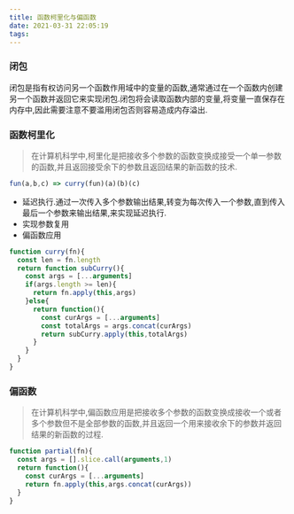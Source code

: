 ```yaml
---
title: 函数柯里化与偏函数
date: 2021-03-31 22:05:19
tags:
---
```


### 闭包

闭包是指有权访问另一个函数作用域中的变量的函数,通常通过在一个函数内创建另一个函数并返回它来实现闭包.闭包将会读取函数内部的变量,将变量一直保存在内存中,因此需要注意不要滥用闭包否则容易造成内存溢出.

### 函数柯里化

> 在计算机科学中,柯里化是把接收多个参数的函数变换成接受一个单一参数的函数,并且返回接受余下的参数且返回结果的新函数的技术.

```js
fun(a,b,c) => curry(fun)(a)(b)(c)
```

- 延迟执行.通过一次传入多个参数输出结果,转变为每次传入一个参数,直到传入最后一个参数来输出结果,来实现延迟执行.
- 实现参数复用
- 偏函数应用

```js
function curry(fn){
  const len = fn.length
  return function subCurry(){
    const args = [...arguments]
    if(args.length >= len){
      return fn.apply(this,args)
    }else{
      return function(){
        const curArgs = [...arguments]
        const totalArgs = args.concat(curArgs)
        return subCurry.apply(this,totalArgs)
      }
    }
  }
}
```



### 偏函数

> 在计算机科学中,偏函数应用是把接收多个参数的函数变换成接收一个或者多个参数但不是全部参数的函数,并且返回一个用来接收余下的参数并返回结果的新函数的过程.

```js
function partial(fn){
  const args = [].slice.call(arguments,1)
  return function(){
    const curArgs = [...arguments]
    return fn.apply(this,args.concat(curArgs))
  }
}
```
